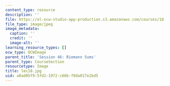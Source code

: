 ```yaml
---
content_type: resource
description: ''
file: https://ol-ocw-studio-app-production.s3.amazonaws.com/courses/18-01sc-single-variable-calculus-fall-2010/a0ad05f95fd21972c66bf0da017e2bd5_lec18.jpg
file_type: image/jpeg
image_metadata:
  caption: ''
  credit: ''
  image-alt: ''
learning_resource_types: []
ocw_type: OCWImage
parent_title: 'Session 46: Riemann Sums'
parent_type: CourseSection
resourcetype: Image
title: lec18.jpg
uid: a0ad05f9-5fd2-1972-c66b-f0da017e2bd5
---
```

